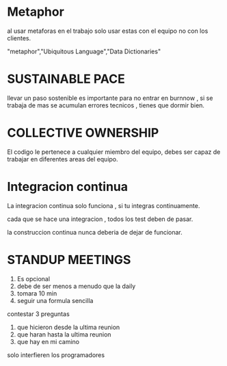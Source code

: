 # Metaphor

al usar metaforas en el trabajo solo usar estas con el equipo no con los clientes.

"metaphor","Ubiquitous Language","Data Dictionaries"

# SUSTAINABLE PACE

llevar un paso sostenible es importante para no entrar en burnnow , si se trabaja de mas se acumulan errores tecnicos , tienes que dormir bien.

# COLLECTIVE OWNERSHIP

El codigo le pertenece a cualquier miembro del equipo, debes ser capaz de trabajar en diferentes areas del equipo.

# Integracion continua

La integracion continua solo funciona , si tu integras continuamente.

cada que se hace una integracion , todos los test deben de pasar. 

la construccion continua nunca deberia de dejar de funcionar.


# STANDUP MEETINGS

1. Es opcional
2. debe de ser menos a menudo que la daily
3.  tomara 10 min
4. seguir una formula sencilla

contestar 3 preguntas

1. que hicieron desde la ultima reunion
2. que haran hasta la ultima reunion
3. que hay en mi camino 

solo interfieren los programadores

